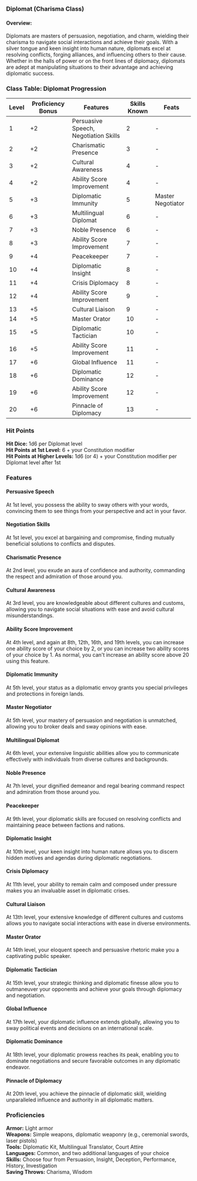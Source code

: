 ### Diplomat (Charisma Class)

#### Overview:
Diplomats are masters of persuasion, negotiation, and charm, wielding their charisma to navigate social interactions and achieve their goals. With a silver tongue and keen insight into human nature, diplomats excel at resolving conflicts, forging alliances, and influencing others to their cause. Whether in the halls of power or on the front lines of diplomacy, diplomats are adept at manipulating situations to their advantage and achieving diplomatic success.

### Class Table: Diplomat Progression

| Level | Proficiency Bonus | Features                                                                                      | Skills Known    | Feats                              |
|-------|-------------------|------------------------------------------------------------------------------------------------|-----------------|------------------------------------|
| 1     | +2                | Persuasive Speech, Negotiation Skills                                                          | 2               | -                                  |
| 2     | +2                | Charismatic Presence                                                                           | 3               | -                                  |
| 3     | +2                | Cultural Awareness                                                                             | 4               | -                                  |
| 4     | +2                | Ability Score Improvement                                                                      | 4               | -                                  |
| 5     | +3                | Diplomatic Immunity                                                                            | 5               | Master Negotiator                  |
| 6     | +3                | Multilingual Diplomat                                                                          | 6               | -                                  |
| 7     | +3                | Noble Presence                                                                                 | 6               | -                                  |
| 8     | +3                | Ability Score Improvement                                                                      | 7               | -                                  |
| 9     | +4                | Peacekeeper                                                                                    | 7               | -                                  |
| 10    | +4                | Diplomatic Insight                                                                             | 8               | -                                  |
| 11    | +4                | Crisis Diplomacy                                                                               | 8               | -                                  |
| 12    | +4                | Ability Score Improvement                                                                      | 9               | -                                  |
| 13    | +5                | Cultural Liaison                                                                               | 9               | -                                  |
| 14    | +5                | Master Orator                                                                                  | 10              | -                                  |
| 15    | +5                | Diplomatic Tactician                                                                           | 10              | -                                  |
| 16    | +5                | Ability Score Improvement                                                                      | 11              | -                                  |
| 17    | +6                | Global Influence                                                                               | 11              | -                                  |
| 18    | +6                | Diplomatic Dominance                                                                           | 12              | -                                  |
| 19    | +6                | Ability Score Improvement                                                                      | 12              | -                                  |
| 20    | +6                | Pinnacle of Diplomacy                                                                          | 13              | -                                  |

### Hit Points
**Hit Dice:** 1d6 per Diplomat level  
**Hit Points at 1st Level:** 6 + your Constitution modifier  
**Hit Points at Higher Levels:** 1d6 (or 4) + your Constitution modifier per Diplomat level after 1st

### Features

#### Persuasive Speech
At 1st level, you possess the ability to sway others with your words, convincing them to see things from your perspective and act in your favor.

#### Negotiation Skills
At 1st level, you excel at bargaining and compromise, finding mutually beneficial solutions to conflicts and disputes.

#### Charismatic Presence
At 2nd level, you exude an aura of confidence and authority, commanding the respect and admiration of those around you.

#### Cultural Awareness
At 3rd level, you are knowledgeable about different cultures and customs, allowing you to navigate social situations with ease and avoid cultural misunderstandings.

#### Ability Score Improvement
At 4th level, and again at 8th, 12th, 16th, and 19th levels, you can increase one ability score of your choice by 2, or you can increase two ability scores of your choice by 1. As normal, you can't increase an ability score above 20 using this feature.

#### Diplomatic Immunity
At 5th level, your status as a diplomatic envoy grants you special privileges and protections in foreign lands.

#### Master Negotiator
At 5th level, your mastery of persuasion and negotiation is unmatched, allowing you to broker deals and sway opinions with ease.

#### Multilingual Diplomat
At 6th level, your extensive linguistic abilities allow you to communicate effectively with individuals from diverse cultures and backgrounds.

#### Noble Presence
At 7th level, your dignified demeanor and regal bearing command respect and admiration from those around you.

#### Peacekeeper
At 9th level, your diplomatic skills are focused on resolving conflicts and maintaining peace between factions and nations.

#### Diplomatic Insight
At 10th level, your keen insight into human nature allows you to discern hidden motives and agendas during diplomatic negotiations.

#### Crisis Diplomacy
At 11th level, your ability to remain calm and composed under pressure makes you an invaluable asset in diplomatic crises.

#### Cultural Liaison
At 13th level, your extensive knowledge of different cultures and customs allows you to navigate social interactions with ease in diverse environments.

#### Master Orator
At 14th level, your eloquent speech and persuasive rhetoric make you a captivating public speaker.

#### Diplomatic Tactician
At 15th level, your strategic thinking and diplomatic finesse allow you to outmaneuver your opponents and achieve your goals through diplomacy and negotiation.

#### Global Influence
At 17th level, your diplomatic influence extends globally, allowing you to sway political events and decisions on an international scale.

#### Diplomatic Dominance
At 18th level, your diplomatic prowess reaches its peak, enabling you to dominate negotiations and secure favorable outcomes in any diplomatic endeavor.

#### Pinnacle of Diplomacy
At 20th level, you achieve the pinnacle of diplomatic skill, wielding unparalleled influence and authority in all diplomatic matters.

### Proficiencies

**Armor:** Light armor  
**Weapons:** Simple weapons, diplomatic weaponry (e.g., ceremonial swords, laser pistols)  
**Tools:** Diplomatic Kit, Multilingual Translator, Court Attire  
**Languages:** Common, and two additional languages of your choice  
**Skills:** Choose four from Persuasion, Insight, Deception, Performance, History, Investigation  
**Saving Throws:** Charisma, Wisdom

